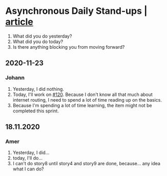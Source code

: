 # Asynchronous Daily Stand-ups | [article](https://medium.com/@stevoscript/why-your-team-should-try-asynchronous-daily-stand-ups-87f1b809e5c8)

1. What did you do yesterday?
1. What did you do today?
1. Is there anything blocking you from moving forward?


## 2020-11-23
### Johann
1. Yesterday, I did nothing.
2. Today, I'll work on [#120](https://app.clubhouse.io/thinkdeep/story/120/investigate-and-design-an-architecture-to-connect-the-vms-across-different-cloud-provider-aws-and-azure). Because I don't know all that much about internet routing, I need to spend a lot of time reading up on the basics.
3. Because I'm spending a lot of time learning, the item might not be completed this sprint.

## 18.11.2020
### Amer
1. Yesterday, I did... 
1. today, I'll do...
1. I can't do story8 until story4 and story9 are done, because... any idea what I can do?

